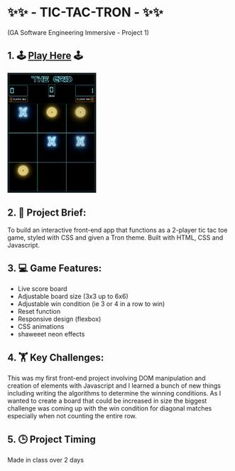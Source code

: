 # ✨✨ - TIC-TAC-TRON - ✨✨
(GA Software Engineering Immersive - Project 1)

## 1. 🕹 [Play Here](https://oldermcdonald.github.io/Tic-Tac-Tron/) 🕹


<a href="https://oldermcdonald.github.io/Tic-Tac-Tron/">
  <img src="./Screenshot.png" width="200" height="270" alt="screenshot">
</a>

## 2. 📜 Project Brief:
To build an interactive front-end app that functions as a 2-player tic tac toe game, styled with CSS and given a Tron theme. Built with HTML, CSS and Javascript.


## 3. 💻 Game Features:
- Live score board
- Adjustable board size (3x3 up to 6x6)
- Adjustable win condition (ie 3 or 4 in a row to win)
- Reset function
- Responsive design (flexbox)
- CSS animations
- shaweeet neon effects


## 4. 🏋️ Key Challenges: 
This was my first front-end project involving DOM manipulation and creation of elements with Javascript and I learned a bunch of new things including writing the algorithms to determine the winning conditions. As I wanted to create a board that could be increased in size the biggest challenge was coming up with the win condition for diagonal matches especially when not counting the entire row.


## 5. 🕒 Project Timing
Made in class over 2 days
